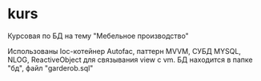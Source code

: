 # kurs
Курсовая по БД на тему "Мебельное производство"

Использованы Ioc-котейнер Autofac, паттерн MVVM, СУБД MYSQL, NLOG, ReactiveObject для связывания view с vm. 
БД находится в папке "бд", файл "garderob.sql"
